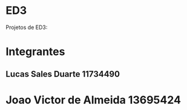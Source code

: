 # ED3

Projetos de ED3:

# Integrantes
## Lucas Sales Duarte  11734490
# Joao Victor de Almeida 13695424
